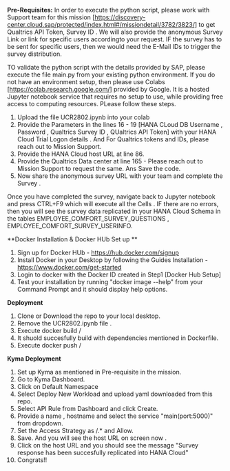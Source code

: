**Pre-Requisites:**
In order to execute the python script, please work with Support team for this mission [https://discovery-center.cloud.sap/protected/index.html#/missiondetail/3782/3823/]
to get Qualtrics API Token, Survey ID . We will also provide the anonymous Survey Link or link for specific users accordingto your request. IF the survey has to be sent for 
specific users, then we would need the E-Mail IDs to trigger the survey distribution.

TO validate the python script with the details provided by SAP, please execute the file main.py from your existing python environment. If you do not have an environment
setup, then please use Colabs [https://colab.research.google.com/] provided by Google. It is a hosted Jupyter notebook service that requires no setup to use, 
while providing free access to computing resources. PLease follow these steps.
 
 1.  Upload the file UCR2802.ipynb into your colab 
 2.  Provide the Parameters in the lines 16 - 19 [HANA CLoud DB Username , Password , Qualtrics Survey ID , QUaltrics API Token] with your HANA Cloud Trial Logon details .
     And For Qualtrics tokens and IDs, please reach out to Mission Support.
 3.  Provide the HANA Cloud host URL at line 86.
 4.  Provide the Qualtrics Data center at line 165 - Please reach out to Mission Support to request the same. Ans Save the code.
 5.  Now share the anonymous survey URL with your team and complete the Survey .
 
 Once you have completed the survey, navigate back to Jupyter notebook and press CTRL+F9 which will execute all the Cells . 
 IF there are no errors, then you will see the survey data replicated in your HANA Cloud Schema in the tables 
 EMPLOYEE_COMFORT_SURVEY_QUESTIONS ,  EMPLOYEE_COMFORT_SURVEY_USERINFO. 
 
**Docker Installation &  Docker HUb Set up **
1.  Sign up for Docker HUb - https://hub.docker.com/signup 
2.  Install Docker in your Desktop by following the Guides Installation - https://www.docker.com/get-started
3.  Login to docker with the Docker ID created in Step1 [Docker Hub Setup]
4.  Test your installation by running  "docker image --help" from your Command Prompt and it should display help options.

**Deployment**
1. Clone or Download the repo to your local desktop. 
2. Remove the UCR2802.ipynb file . 
3. Execute docker build  <YourDockerID>/<AnyImagename>
4. It shuold succesfully build with dependencies mentioned in Dockerfile.
5. Execute  docker push  <YourDockerID>/<Imagename>   
 
**Kyma Deployment**

 1. Set up Kyma as mentioned in Pre-requisite in the mission.
 2. Go to Kyma Dashboard. 
 3. Click on Default Namespace
 4. Select Deploy New Workload and upload yaml downloaded from this repo.
 5. Select API Rule from  Dashboard and click Create.
 6. Provide a name , hostname and select the service "main(port:5000)" from dropdown.
 7. Set the Access Strategy as /.* and Allow.
 8. Save. And you will see the host URL on screen now .
 9. Click on the host URL and you should see the message "Survey response has been succesfully replicated into HANA Cloud"
 10. Congrats!! 
 
 
 
 
 
